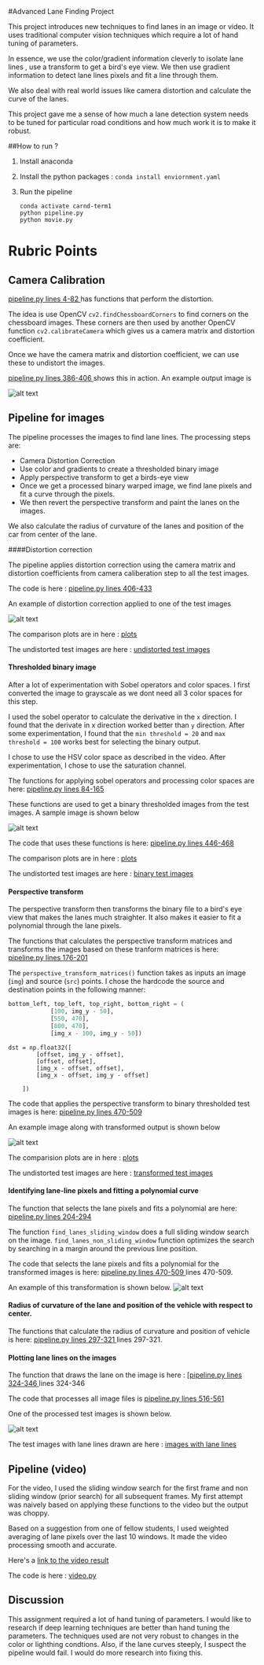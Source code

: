 #Advanced Lane Finding Project

This project introduces new techniques to find lanes in an image or video. It uses traditional computer vision techniques which require a lot of hand tuning of parameters.

In essence, we use the color/gradient information cleverly to isolate lane lines , use a transform to get a bird's eye view. We then use gradient information to detect lane lines pixels and fit a line through them.

We also deal with real world issues like camera distortion and calculate the curve of the lanes.

This project gave me a sense of how much a lane detection system needs to be tuned for particular road conditions and how much work it is to make it robust.

##How to run ?

1. Install anaconda
2. Install the python packages : `conda install enviornment.yaml`
3. Run the pipeline
	
	```
	conda activate carnd-term1
	python pipeline.py
	python movie.py
	```


[//]: # (Image References)

[image1]: ./output_images/undistorted_calibration1.jpg "Undistorted"
[image1_1]: ./output_images/plots/undistorted_lane_images/test1.jpg "Undistorted"
[image2]: ./output_images/plots/binary_lane_images/test3.jpg "Road Transformed"
[image3]: ./examples/binary_combo_example.jpg "Binary Example"
[image4]: ./output_images/plots/transformed_lane_images/test3.jpg
[image5]: ./tmp/lane_lines/straight_lines2.jpg
[image6]: ./output_images/lane_images_with_lane_lines/test2.jpg
[video1]: ./project_video.mp4 "Video"

# Rubric Points

## Camera Calibration

[pipeline.py lines 4-82 ](https://github.com/arrawatia/CarND-Advanced-Lane-Lines/blob/master/pipeline.py#L4-L82)  has functions that perform the distortion.

The idea is use OpenCV `cv2.findChessboardCorners` to find corners on the chessboard images. These corners are then used by another OpenCV function `cv2.calibrateCamera` which gives us a camera matrix and distortion coefficient.

Once we have the camera matrix and distortion coefficient, we can use these to undistort the images.

[pipeline.py lines 386-406 ](https://github.com/arrawatia/CarND-Advanced-Lane-Lines/blob/master/pipeline.py#L386-L406)  shows this in action. An example output image is 

![alt text][image1]



## Pipeline for images

The pipeline processes the images to find lane lines. The processing steps are:

- Camera Distortion Correction
- Use color and gradients to create a thresholded binary image
- Apply perspective transform to get a birds-eye view
- Once we get a processed binary warped image, we find lane pixels and fit a curve through the pixels.
- We then revert the perspective transform and paint the lanes on the images.

We also calculate the radius of curvature of the lanes and position of the car from center of the lane. 


####Distortion correction


The pipeline applies distortion correction using the camera matrix and distortion coefficients from camera caliberation step to all the test images. 

The code is here : [pipeline.py lines 406-433 ](https://github.com/arrawatia/CarND-Advanced-Lane-Lines/blob/master/pipeline.py#L406-L433)

An example of distortion correction applied to one of the test images 

![alt text][image1_1]

The comparison plots are in here : [plots](./output_images/plots/undistorted_lane_images)

The undistorted test images are here : [undistorted test images](./output_images/undistorted_lane_images)


#### Thresholded binary image
After a lot of experimentation with Sobel operators and color spaces. I first converted the image to grayscale as we dont need all 3 color spaces for this step. 

I used the sobel operator to calculate the derivative in the `x` direction. I found that the derivate in x direction worked better than `y` direction. After some experimentation, I found that the `min threshold = 20` and `max threshold = 100` works best for selecting the binary output.

I chose to use the HSV color space as described in the video. After experimentation, I chose to use the saturation channel.

The functions for applying sobel operators and processing color spaces are here: [pipeline.py lines 84-165 ](https://github.com/arrawatia/CarND-Advanced-Lane-Lines/blob/master/pipeline.py#L84-L165) 

These functions are used to get a binary thresholded images from the test images. A sample image is shown below

![alt text][image2]

The code that uses these functions is here: [pipeline.py lines 446-468 ](https://github.com/arrawatia/CarND-Advanced-Lane-Lines/blob/master/pipeline.py#L446-L468) 

The comparison plots are in here : [plots](./output_images/plots/binary_lane_images)

The undistorted test images are here : [binary test images](./output_images/binary_lane_images)

#### Perspective transform

The perspective transform then transforms the binary file to a bird's eye view that makes the lanes much straighter. It also makes it easier to fit a polynomial through the lane pixels. 

The functions that calculates the perspective transform matrices and transforms the images based on these tranform matrices is here: [pipeline.py lines 176-201 ](https://github.com/arrawatia/CarND-Advanced-Lane-Lines/blob/master/pipeline.py#L176-L201) 

The `perspective_transform_matrices()` function takes as inputs an image (`img`) and source (`src`) points.  I chose the hardcode the source and destination points in the following manner:

```python
bottom_left, top_left, top_right, bottom_right = (
            [100, img_y - 50],
            [550, 470],
            [800, 470],
            [img_x - 100, img_y - 50])
```
```
dst = np.float32([
        [offset, img_y - offset],
        [offset, offset],
        [img_x - offset, offset],
        [img_x - offset, img_y - offset]

    ])
```

The code that applies the perspective transform to binary thresholded test images is here: [pipeline.py lines 470-509 ](https://github.com/arrawatia/CarND-Advanced-Lane-Lines/blob/master/pipeline.py#L470-L509) 

An example image along with transformed output is shown below

![alt text][image4]

The comparision plots are in here : [plots](./output_images/plots/transformed_lane_images)

The undistorted test images are here : [transformed test images](./output_images/transformed_lane_images)

#### Identifying lane-line pixels and fitting a polynomial curve

The function that selects the lane pixels and fits a polynomial are here: [pipeline.py lines 204-294 ](https://github.com/arrawatia/CarND-Advanced-Lane-Lines/blob/master/pipeline.py#L204-L294)

The function `find_lanes_sliding_window` does a full sliding window search on the image. `find_lanes_non_sliding_window` function optimizes the search by searching in a margin around the previous line position.

The code that selects the lane pixels and fits a polynomial for the transformed images is here: [pipeline.py lines 470-509 ](https://github.com/arrawatia/CarND-Advanced-Lane-Lines/blob/master/pipeline.py#L470-L509) lines 470-509. 

An example of this transformation is shown below.
![alt text][image5]

#### Radius of curvature of the lane and position of the vehicle with respect to center.

The functions that calculate the radius of curvature and position of vehicle is here: [pipeline.py lines 297-321 ](https://github.com/arrawatia/CarND-Advanced-Lane-Lines/blob/master/pipeline.py#L297-L321) lines 297-321. 

#### Plotting lane lines on the images

The function that draws the lane on the image is here : [[pipeline.py lines 324-346 ](https://github.com/arrawatia/CarND-Advanced-Lane-Lines/blob/master/pipeline.py#L324-L346) lines 324-346

The code that processes all image files is [pipeline.py lines 516-561 ](https://github.com/arrawatia/CarND-Advanced-Lane-Lines/blob/master/pipeline.py#L516-L561) 

One of the processed test images is shown below.

![alt text][image6]

The test images with lane lines drawn are here : [images with lane lines](./output_images/lane_images_with_lane_lines)



## Pipeline (video)

For the video, I used the sliding window search for the first frame and non sliding window (prior search) for all subsequent frames. My first attempt was naively based on applying these functions to the video but the output was choppy. 

Based on a suggestion from one of fellow students, I used weighted averaging of lane pixels over the last 10 windows. It made the video processing smooth and accurate.

Here's a [link to the video result](./output_videos/project_video.mp4)

The code is here : [video.py](video.py)


## Discussion

This assignment required a lot of hand tuning of parameters. I would like to research if deep learning techniques are better than hand tuning the parameters. The techniques used are not very robust to changes in the color or lighthing condtions. Also, if the lane curves steeply, I suspect the pipeline would fail. I would do more research into fixing this.
